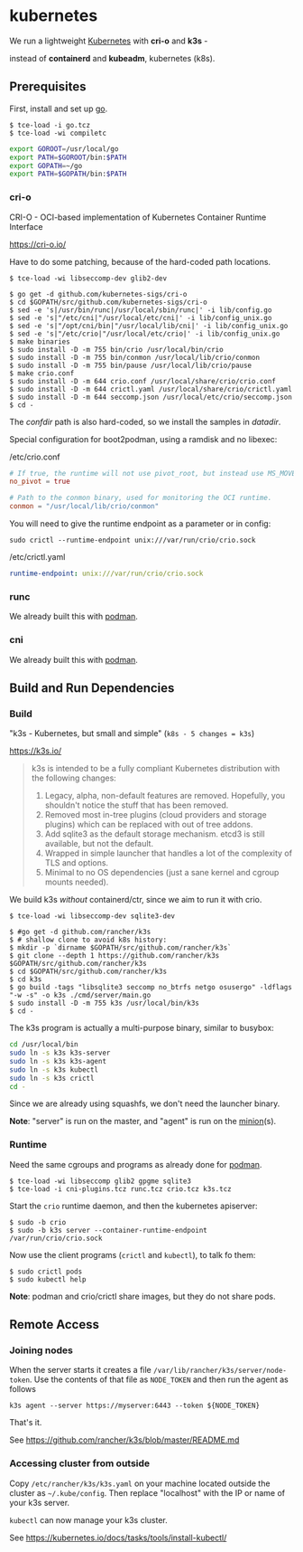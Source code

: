 # kubernetes

We run a lightweight [Kubernetes](https://kubernetes.io/) with **cri-o** and **k3s** -

instead of **containerd** and **kubeadm**, kubernetes (k8s).

## Prerequisites

First, install and set up [go](building_go.md).

``` console
$ tce-load -i go.tcz
$ tce-load -wi compiletc
```

``` sh
export GOROOT=/usr/local/go
export PATH=$GOROOT/bin:$PATH
export GOPATH=~/go
export PATH=$GOPATH/bin:$PATH
```

### cri-o

CRI-O - OCI-based implementation of Kubernetes Container Runtime Interface

https://cri-o.io/

Have to do some patching, because of the hard-coded path locations.

``` console
$ tce-load -wi libseccomp-dev glib2-dev

$ go get -d github.com/kubernetes-sigs/cri-o
$ cd $GOPATH/src/github.com/kubernetes-sigs/cri-o
$ sed -e 's|/usr/bin/runc|/usr/local/sbin/runc|' -i lib/config.go
$ sed -e 's|"/etc/cni|"/usr/local/etc/cni|' -i lib/config_unix.go
$ sed -e 's|"/opt/cni/bin|"/usr/local/lib/cni|' -i lib/config_unix.go
$ sed -e 's|"/etc/crio|"/usr/local/etc/crio|' -i lib/config_unix.go
$ make binaries
$ sudo install -D -m 755 bin/crio /usr/local/bin/crio
$ sudo install -D -m 755 bin/conmon /usr/local/lib/crio/conmon
$ sudo install -D -m 755 bin/pause /usr/local/lib/crio/pause
$ make crio.conf
$ sudo install -D -m 644 crio.conf /usr/local/share/crio/crio.conf
$ sudo install -D -m 644 crictl.yaml /usr/local/share/crio/crictl.yaml
$ sudo install -D -m 644 seccomp.json /usr/local/etc/crio/seccomp.json
$ cd -
```

The _confdir_ path is also hard-coded, so we install the samples in _datadir_.

Special configuration for boot2podman, using a ramdisk and no libexec:

/etc/crio.conf
``` toml
# If true, the runtime will not use pivot_root, but instead use MS_MOVE.
no_pivot = true

# Path to the conmon binary, used for monitoring the OCI runtime.
conmon = "/usr/local/lib/crio/conmon"
```

You will need to give the runtime endpoint as a parameter or in config:

`sudo crictl --runtime-endpoint unix:///var/run/crio/crio.sock`

/etc/crictl.yaml
``` yaml
runtime-endpoint: unix:///var/run/crio/crio.sock
```

### runc

We already built this with [podman](building_podman.md).

### cni

We already built this with [podman](building_podman.md).

## Build and Run Dependencies

### Build

"k3s - Kubernetes, but small and simple" (`k8s - 5 changes = k3s`)

https://k3s.io/

> k3s is intended to be a fully compliant Kubernetes distribution with the following changes:
>
> 1. Legacy, alpha, non-default features are removed. Hopefully, you shouldn't notice the
>    stuff that has been removed.
> 2. Removed most in-tree plugins (cloud providers and storage plugins) which can be replaced
>    with out of tree addons.
> 3. Add sqlite3 as the default storage mechanism. etcd3 is still available, but not the default.
> 4. Wrapped in simple launcher that handles a lot of the complexity of TLS and options.
> 5. Minimal to no OS dependencies (just a sane kernel and cgroup mounts needed).

We build k3s _without_ containerd/ctr, since we aim to run it with crio.

``` console
$ tce-load -wi libseccomp-dev sqlite3-dev

$ #go get -d github.com/rancher/k3s
$ # shallow clone to avoid k8s history:
$ mkdir -p `dirname $GOPATH/src/github.com/rancher/k3s`
$ git clone --depth 1 https://github.com/rancher/k3s $GOPATH/src/github.com/rancher/k3s
$ cd $GOPATH/src/github.com/rancher/k3s
$ cd k3s
$ go build -tags "libsqlite3 seccomp no_btrfs netgo osusergo" -ldflags "-w -s" -o k3s ./cmd/server/main.go
$ sudo install -D -m 755 k3s /usr/local/bin/k3s
$ cd -
```

The k3s program is actually a multi-purpose binary, similar to busybox:

``` sh
cd /usr/local/bin
sudo ln -s k3s k3s-server
sudo ln -s k3s k3s-agent
sudo ln -s k3s kubectl
sudo ln -s k3s crictl
cd -
```

Since we are already using squashfs, we don't need the launcher binary.

**Note**: "server" is run on the master, and "agent" is run on the [minion](https://github.com/kubernetes/kubernetes/issues/1111)(s).

### Runtime

Need the same cgroups and programs as already done for [podman](building_podman.md#Runtime).

``` console
$ tce-load -wi libseccomp glib2 gpgme sqlite3
$ tce-load -i cni-plugins.tcz runc.tcz crio.tcz k3s.tcz
```

Start the `crio` runtime daemon, and then the kubernetes apiserver:

``` console
$ sudo -b crio
$ sudo -b k3s server --container-runtime-endpoint /var/run/crio/crio.sock
```

Now use the client programs (`crictl` and `kubectl`), to talk fo them:

``` console
$ sudo crictl pods
$ sudo kubectl help
```

**Note**: podman and crio/crictl share images, but they do not share pods.

## Remote Access

### Joining nodes

When the server starts it creates a file `/var/lib/rancher/k3s/server/node-token`.
Use the contents of that file as `NODE_TOKEN` and then run the agent as follows

    k3s agent --server https://myserver:6443 --token ${NODE_TOKEN}

That's it.

See <https://github.com/rancher/k3s/blob/master/README.md>

### Accessing cluster from outside

Copy `/etc/rancher/k3s/k3s.yaml` on your machine located outside the cluster as
`~/.kube/config`. Then replace "localhost" with the IP or name of your k3s server.

`kubectl` can now manage your k3s cluster.

See <https://kubernetes.io/docs/tasks/tools/install-kubectl/>
